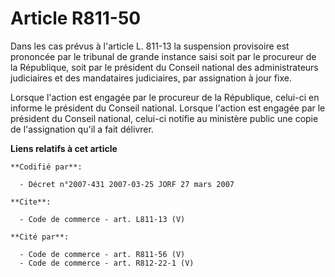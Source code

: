 # Article R811-50

Dans les cas prévus à l'article L. 811-13 la suspension provisoire est prononcée par le tribunal de grande instance saisi
soit par le procureur de la République, soit par le président du Conseil national des administrateurs judiciaires et des
mandataires judiciaires, par assignation à jour fixe. 

Lorsque l'action est engagée par le procureur de la République, celui-ci en informe le président du Conseil national. Lorsque
l'action est engagée par le président du Conseil national, celui-ci notifie au ministère public une copie de l'assignation
qu'il a fait délivrer.

**Liens relatifs à cet article**

	**Codifié par**:

	  - Décret n°2007-431 2007-03-25 JORF 27 mars 2007

	**Cite**:

	  - Code de commerce - art. L811-13 (V)

	**Cité par**:

	  - Code de commerce - art. R811-56 (V)
	  - Code de commerce - art. R812-22-1 (V)
